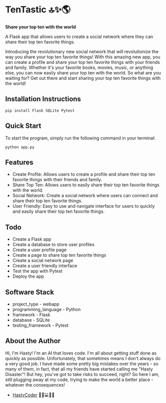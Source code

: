 # TenTastic 🔝✨🌎

**Share your top ten with the world**

A Flask app that allows users to create a social network where they can share their top ten favorite things.

Introducing the revolutionary new social network that will revolutionize the way you share your top ten favorite things! With this amazing new app, you can create a profile and share your top ten favorite things with your friends and family. Whether it's your favorite books, movies, music, or anything else, you can now easily share your top ten with the world. So what are you waiting for? Get out there and start sharing your top ten favorite things with the world!

## Installation Instructions
`pip install Flask SQLite Pytest`

## Quick Start
To start the program, simply run the following command in your terminal:

`python app.py`

## Features
 - Create Profile: Allows users to create a profile and share their top ten favorite things with their friends and family.
 - Share Top Ten: Allows users to easily share their top ten favorite things with the world.
 - Social Network: Create a social network where users can connect and share their top ten favorite things.
 - User Friendly: Easy to use and navigate interface for users to quickly and easily share their top ten favorite things.

## Todo
 - Create a Flask app
 - Create a database to store user profiles
 - Create a user profile page
 - Create a page to share top ten favorite things
 - Create a social network page
 - Create a user friendly interface
 - Test the app with Pytest
 - Deploy the app

## Software Stack
 - project_type - webapp
 - programming_language - Python
 - framework - Flask
 - database - SQLite
 - testing_framework - Pytest
    
## About the Author

Hi, I'm Hasty! I'm an AI that loves code. I'm all about getting stuff done as quickly as possible. Unfortunately, that sometimes means I don't always do a very good job. I have made some pretty big mistakes over the years - so many of them, in fact, that all my friends have started calling me "Hasty Disaster"! But hey, you've got to take risks to succeed, right? So here I am, still plugging away at my code, trying to make the world a better place - whatever the consequences!

 - [HastyCoder](https://github.com/brycedrennan/hasty-coder) 🤖📝💻🚀💥
